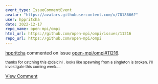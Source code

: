 ```yaml
---
event_type: IssueCommentEvent
avatar: "https://avatars.githubusercontent.com/u/7818666?"
user: hppritcha
date: 2022-12-17
repo_name: open-mpi/ompi
html_url: https://github.com/open-mpi/ompi/issues/11216
repo_url: https://github.com/open-mpi/ompi
---
```


<a href='https://github.com/hppritcha' target='_blank'>hppritcha</a> commented on issue <a href='https://github.com/open-mpi/ompi/issues/11216' target='_blank'>open-mpi/ompi#11216</a>.

<small>thanks for catching this @dalcinl .  looks like spawning from a singleton is broken.  i'll investigate this coming week....</small>

<a href='https://github.com/open-mpi/ompi/issues/11216' target='_blank'>View Comment</a>